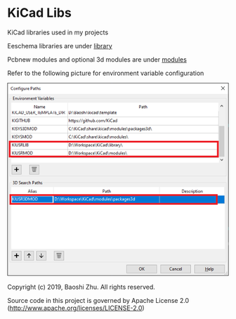 # KiCad Libs
KiCad libraries used in my projects

Eeschema libraries are under [library](library)

Pcbnew modules and optional 3d modules are under [modules](modules)

Refer to the following picture for environment variable configuration

![Config Paths](https://github.com/baoshi/KiCad/raw/master/doc/images/KiCad-Library-Environment-Variables.png "Config Paths")

Copyright (c) 2019, Baoshi Zhu. All rights reserved.

Source code in this project is governed by Apache License 2.0 (http://www.apache.org/licenses/LICENSE-2.0)

